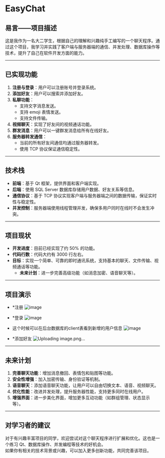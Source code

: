 # EasyChat

## **易言——项目描述**
这是我作为一名大二学生，根据自己的理解和兴趣纯手工编写的一个聊天程序。通过这个项目，我学习并实践了客户端与服务器端的通信、并发处理、数据库操作等技术，提升了自己在软件开发方面的能力。

---

## **已实现功能**
1. **注册与登录**：用户可以注册账号并登录系统。  
2. **添加好友**：用户可以搜索并添加好友。  
3. **私聊功能**：
   - 支持文字消息发送。
   - 支持 emoji 表情发送。
   - 支持文件传输。
4. **视频聊天**：实现了好友间的视频通话功能。  
5. **群发消息**：用户可以一键群发消息给所有在线好友。  
6. **服务器转发通信**：
   - 当前的所有好友间通信均通过服务器转发。
   - 使用 TCP 协议保证通信稳定性。  

---

## **技术栈**
- **前端**：基于 Qt 框架，提供界面和客户端实现。  
- **后端**：使用 SQL Server 数据库存储用户数据、好友关系等信息。  
- **通信协议**：基于 TCP 协议实现客户端与服务器端之间的数据传输，保证实时性与稳定性。  
- **并发控制**：服务器端使用线程管理并发，确保多用户同时在线时不会发生冲突。  

---

## **项目现状**
- **开发进度**：目前已经实现了约 50% 的功能。  
- **代码行数**：代码大约有 3000 行左右。  
- **目标**：实现一个简单、可靠的即时通讯系统，支持基本的聊天、文件传输、视频通话等功能。  
  - **未来计划**：进一步完善高级功能（如消息加密、语音聊天等）。  

---

## **项目演示**
- *注册
![image](https://github.com/user-attachments/assets/2e8cd8b7-f316-4eed-92c5-87dc2a0a6e11)

- *登录
![image](https://github.com/user-attachments/assets/d8aef538-0b56-42fd-940c-238252562f89)
- 这个时候可以在后台数据库的client表看到新增的用户信息
![image](https://github.com/user-attachments/assets/e01af893-9602-4be5-8dc5-f41334282012)

- *添加好友
![Uploading image.png…]()


---

## **未来计划**
1. **完善聊天功能**：增加消息撤回、表情包和贴图等功能。  
2. **安全性增强**：加入加密传输、身份验证等机制。  
3. **语音聊天**：添加语音聊天功能，让用户可以自由切换文本、语音、视频聊天。  
4. **优化性能**：改进并发处理，提升服务器性能，支持更多同时在线用户。  
5. **增强界面**：进一步美化界面，增加更多互动功能（如群组管理、状态显示等）。  

---

## **对学习者的建议**
对于有兴趣丰富项目的同学，欢迎尝试对这个聊天程序进行扩展和优化。这也是一个练习 Qt、数据库操作、并发编程等技术的好机会。  
如果你有相关的技术背景或兴趣，可以加入更多创新功能，共同完善该项目。
